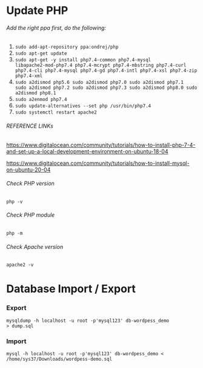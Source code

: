 # Update PHP

###### Add the right ppa first, do the following:

1. <code>sudo add-apt-repository ppa:ondrej/php</code>
2. <code>sudo apt-get update</code>
3. <code>sudo apt-get -y install php7.4-common php7.4-mysql libapache2-mod-php7.4 php7.4-mcrypt php7.4-mbstring php7.4-curl php7.4-cli php7.4-mysql php7.4-gd php7.4-intl php7.4-xsl php7.4-zip php7.4-xml</code>
4. <code>sudo a2dismod php5.6 sudo a2dismod php7.0 sudo a2dismod php7.1 sudo a2dismod php7.2 sudo a2dismod php7.3 sudo a2dismod php8.0 sudo a2dismod php8.1</code>
5. <code>sudo a2enmod php7.4</code>
6. <code>sudo update-alternatives --set php /usr/bin/php7.4</code>
7. <code>sudo systemctl restart apache2</code>
	
###### REFERENCE LINKs
https://www.digitalocean.com/community/tutorials/how-to-install-php-7-4-and-set-up-a-local-development-environment-on-ubuntu-18-04

https://www.digitalocean.com/community/tutorials/how-to-install-mysql-on-ubuntu-20-04

###### Check PHP version
<code>php -v</code>
	
###### Check PHP module
<code>php -m</code>
	
###### Check Apache version
<code>apache2 -v</code>

# Database Import / Export

### Export

<code>mysqldump -h localhost -u root -p'mysql123' db-wordpess_demo > dump.sql</code>

### Import

<code>mysql -h localhost -u root -p'mysql123' db-wordpess_demo < /home/sys37/Downloads/wordpess-demo.sql</code>
  
